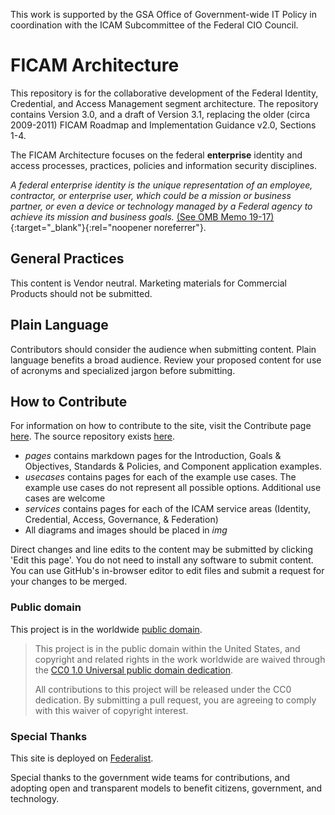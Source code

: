 This work is supported by the GSA Office of Government-wide IT Policy in coordination with the ICAM Subcommittee of the Federal CIO Council.

# FICAM Architecture
This repository is for the collaborative development of the Federal Identity, Credential, and Access Management segment architecture. The repository contains Version 3.0, and a draft of Version 3.1, replacing the older (circa 2009-2011) FICAM Roadmap and Implementation Guidance v2.0, Sections 1-4.

The FICAM Architecture focuses on the federal **enterprise** identity and access processes, practices, policies and information security disciplines.

_A federal enterprise identity is the unique representation of an employee, contractor, or enterprise user, which could be a mission or business partner, or even a device or technology managed by a Federal agency to achieve its mission and business goals._ [(See OMB Memo 19-17)](https://www.whitehouse.gov/wp-content/uploads/2019/05/M-19-17.pdf){:target="_blank"}{:rel="noopener noreferrer"}.

## General Practices
This content is Vendor neutral. Marketing materials for Commercial Products should not be submitted.   

## Plain Language
Contributors should consider the audience when submitting content. Plain language benefits a broad audience. Review your proposed content for use of acronyms and specialized jargon before submitting.

## How to Contribute
For information on how to contribute to the site, visit the Contribute page [here]({{site.baseurl}}/CONTRIBUTE.md/). The source repository exists [here](https://github.com/GSA/ficam-arch/). 

*  _pages_ contains markdown pages for the Introduction, Goals & Objectives, Standards & Policies, and Component application examples.
* _usecases_ contains pages for each of the example use cases.  The example use cases do not represent all possible options.  Additional use cases are welcome
* _services_ contains pages for each of the ICAM service areas (Identity, Credential, Access, Governance, & Federation)
* All diagrams and images should be placed in _img_

Direct changes and line edits to the content may be submitted by clicking 'Edit this page'. You do not need to install any software to submit content. You can use GitHub's in-browser editor to edit files and submit a request for your changes to be merged.

### Public domain

This project is in the worldwide [public domain](LICENSE.md). 

> This project is in the public domain within the United States, and copyright and related rights in the work worldwide are waived through the [CC0 1.0 Universal public domain dedication](https://creativecommons.org/publicdomain/zero/1.0/).
>
> All contributions to this project will be released under the CC0 dedication. By submitting a pull request, you are agreeing to comply with this waiver of copyright interest.

### Special Thanks
This site is deployed on [Federalist](https://federalist.18f.gov/). 

Special thanks to the government wide teams for contributions, and adopting open and transparent models to benefit citizens, government, and technology.
